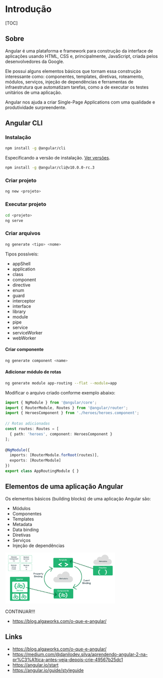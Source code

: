 # Introdução

[TOC]

## Sobre

Angular é uma plataforma e framework para construção da interface de aplicações usando HTML, CSS e, principalmente, JavaScript, criada pelos desenvolvedores da Google.

Ele possui alguns elementos básicos que tornam essa construção interessante como: componentes, templates, diretivas, roteamento, módulos, serviços, injeção de dependências e ferramentas de infraestrutura que automatizam tarefas, como a de executar os testes unitários de uma aplicação.

Angular nos ajuda a criar Single-Page Applications com uma qualidade e produtividade surpreendente.

## Angular CLI

### Instalação

```sh
npm install -g @angular/cli
```

Especificando a versão de instalação. [Ver versões](https://github.com/angular/angular-cli/releases).

```sh
npm install -g @angular/cli@v10.0.0-rc.3
```

### Criar projeto

```sh
ng new <projeto>
```

### Executar projeto

```sh
cd <projeto>
ng serve
```

### Criar arquivos

```sh
ng generate <tipo> <nome>
```

Tipos possíveis:

- appShell
- application
- class
- component
- directive
- enum
- guard
- interceptor
- interface
- library
- module
- pipe
- service
- serviceWorker
- webWorker

#### Criar componente

```sh
ng generate component <name>
```

#### Adicionar módulo de rotas

```sh
ng generate module app-routing --flat --module=app
```

Modificar o arquivo criado conforme exemplo abaixo:

```ts
import { NgModule } from '@angular/core';
import { RouterModule, Routes } from '@angular/router';
import { HeroesComponent } from './heroes/heroes.component';

// Rotas adicionadas
const routes: Routes = [
  { path: 'heroes', component: HeroesComponent }
];

@NgModule({
  imports: [RouterModule.forRoot(routes)],
  exports: [RouterModule]
})
export class AppRoutingModule { }
```

## Elementos de uma aplicação Angular

Os elementos básicos (building blocks) de uma aplicação Angular são:

- Módulos
- Componentes
- Templates
- Metadata
- Data binding
- Diretivas
- Serviços
- Injeção de dependências

<div class='imagem' markdown='1' style="width: 70%">

![exemplo_sem_dip](_introducao/esquema-elementos-angular.png)

</div>

CONTINUAR!!!

- <https://blog.algaworks.com/o-que-e-angular/>

## Links

- <https://blog.algaworks.com/o-que-e-angular/>
- <https://medium.com/@danilodev.silva/aprendendo-angular-2-na-pr%C3%A1tica-antes-veja-depois-crie-49567b25dc1>
- <https://angular.io/start>
- <https://angular.io/guide/styleguide>
